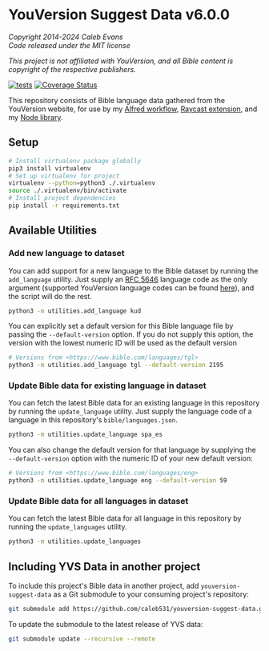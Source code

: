 # YouVersion Suggest Data v6.0.0

*Copyright 2014-2024 Caleb Evans*  
*Code released under the MIT license*

*This project is not affiliated with YouVersion, and all Bible content is
copyright of the respective publishers.*

[![tests](https://github.com/caleb531/youversion-suggest-data/actions/workflows/tests.yml/badge.svg)](https://github.com/caleb531/youversion-suggest-data/actions/workflows/tests.yml)
[![Coverage Status](https://coveralls.io/repos/caleb531/youversion-suggest-data/badge.svg?branch=master)](https://coveralls.io/r/caleb531/youversion-suggest-data?branch=master)

This repository consists of Bible language data gathered from the YouVersion
website, for use by my [Alfred workflow][alfred], [Raycast extension][raycast],
and my [Node library][node].

[node]: https://github.com/caleb531/youversion-suggest-node
[alfred]: https://alfred.app/workflows/caleb531/youversion-suggest/
[raycast]: https://www.raycast.com/caleb531/youversion-suggest

## Setup

```sh
# Install virtualenv package globally
pip3 install virtualenv
# Set up virtualenv for project
virtualenv --python=python3 ./.virtualenv
source ./.virtualenv/bin/activate
# Install project dependencies
pip install -r requirements.txt
```

## Available Utilities

### Add new language to dataset

You can add support for a new language to the Bible dataset by running the
`add_language` utility. Just supply an [RFC 5646][rfc] language code as the only
argument (supported YouVersion language codes can be found
[here][language-list]), and the script will do the rest.

[rfc]: https://www.rfc-editor.org/rfc/rfc5646.html
[language-list]: https://www.bible.com/languages

```sh
python3 -m utilities.add_language kud
```

You can explicitly set a default version for this Bible language file by passing
the `--default-version` option. If you do not supply this option, the version
with the lowest numeric ID will be used as the default version

```sh
# Versions from <https://www.bible.com/languages/tgl>
python3 -m utilities.add_language tgl --default-version 2195
```

### Update Bible data for existing language in dataset

You can fetch the latest Bible data for an existing language in this repository
by running the `update_language` utility. Just supply the language code of a
language in this repository's `bible/languages.json`.

```sh
python3 -m utilities.update_language spa_es
```

You can also change the default version for that language by supplying the
`--default-version` option with the numeric ID of your new default version:

```sh
# Versions from <https://www.bible.com/languages/eng>
python3 -m utilities.update_language eng --default-version 59
```

### Update Bible data for all languages in dataset

You can fetch the latest Bible data for all language in this repository by
running the `update_languages` utility.

```sh
python3 -m utilities.update_languages
```

## Including YVS Data in another project

To include this project's Bible data in another project, add
`youversion-suggest-data` as a Git submodule to your consuming project's
repository:

```sh
git submodule add https://github.com/caleb531/youversion-suggest-data.git
```

To update the submodule to the latest release of YVS data:

```sh
git submodule update --recursive --remote
```
